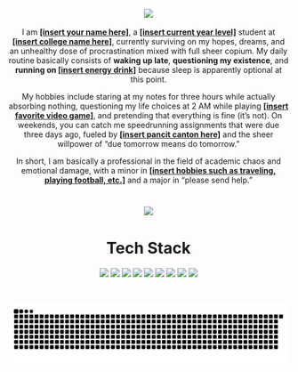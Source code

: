 <p align="center">
  <img src="https://img.shields.io/badge/HENLO-00000000?style=for-the-badge&logoColor=white&labelColor=00000000&color=00000000" height="80">
</p>

<p align="center">
  I am <b><u>[insert your name here]</u></b>, a <b><u>[insert current year level]</u></b> student at <b><u>[insert college name here]</u></b>, currently surviving on my hopes, dreams, and an unhealthy dose of procrastination mixed with full sheer copium.  
  My daily routine basically consists of <b>waking up late</b>, <b>questioning my existence</b>, and <b>running on <u>[insert energy drink]</u></b> because sleep is apparently optional at this point.
</p>

<p align="center">
  My hobbies include staring at my notes for three hours while actually absorbing nothing, questioning my life choices at 2 AM while playing <b><u>[insert favorite video game]</u></b>, and pretending that everything is fine (it’s not).  
  On weekends, you can catch me speedrunning assignments that were due three days ago, fueled by <b><u>[insert pancit canton here]</u></b> and the sheer willpower of “due tomorrow means do tomorrow.”
</p>

<p align="center">
  In short, I am basically a professional in the field of academic chaos and emotional damage, with a minor in <b><u>[insert hobbies such as traveling, playing football, etc.]</u></b> and a major in “please send help.”
</p>

<h1 align="center"><b></b></h1>
<p align="center">
  <img src="https://github.com/user-attachments/assets/5529ac47-482f-43a4-8476-744b58993034" width="69%">
</p>

<h1 align="center"><b>Tech Stack</b></h1>
<p align="center">
  <img src="https://img.shields.io/badge/C-black?style=for-the-badge&logo=c&logoColor=00599C" height="50">
  <img src="https://img.shields.io/badge/C%23-black?style=for-the-badge&logo=csharp&logoColor=239120" height="50">
  <img src="https://img.shields.io/badge/C++-black?style=for-the-badge&logo=c%2B%2B&logoColor=00599C" height="50">
  <img src="https://img.shields.io/badge/HTML5-black?style=for-the-badge&logo=html5&logoColor=E34F26" height="50">
  <img src="https://img.shields.io/badge/Java-black?style=for-the-badge&logo=openjdk&logoColor=ED8B00" height="50">
  <img src="https://img.shields.io/badge/Javascript-black?style=for-the-badge&logo=javascript&logoColor=F0DB4F" height="50">
  <img src="https://img.shields.io/badge/Kotlin-black?style=for-the-badge&logo=kotlin&logoColor=7F52FF" height="50">
  <img src="https://img.shields.io/badge/PHP-black?style=for-the-badge&logo=php&logoColor=777BB4" height="50">
  <img src="https://img.shields.io/badge/Python-black?style=for-the-badge&logo=python&logoColor=3776AB" height="50">
</p>
<br>
<p align="center">
  <picture>
    <source media="(prefers-color-scheme: dark)" srcset="https://raw.githubusercontent.com/aaronjacalan/aaronjacalan/output/github-snake-dark.svg" />
    <source media="(prefers-color-scheme: light)" srcset="https://raw.githubusercontent.com/aaronjacalan/aaronjacalan/output/github-snake.svg" />
    <img alt="GitHub activity graph" src="https://raw.githubusercontent.com/aaronjacalan/aaronjacalan/output/github-snake.svg" />
  </picture>
</p>
